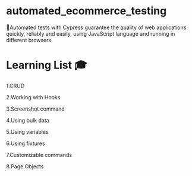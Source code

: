 # automated_ecommerce_testing

🚀Automated tests with Cypress guarantee the quality of web applications quickly, reliably and easily, using JavaScript language and running in different browsers.

# Learning List 🎓
1.CRUD

2.Working with Hooks

3.Screenshot command

4.Using bulk data

5.Using variables

6.Using fixtures

7.Customizable commands

8.Page Objects

